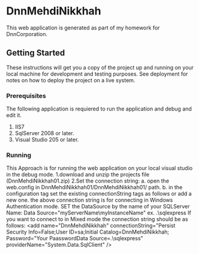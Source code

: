 # DnnMehdiNikkhah
This web application is generated as part of my homework for  DnnCorporation. 
## Getting Started
These instructions will get you a copy of the project up and running on your local machine for development and testing purposes. See deployment for notes on how to deploy the project on a live system.
### Prerequisites
The following application is requiered to run the application and debug and edit it.
1. IIS7
2. SqlServer 2008 or later.
3. Visual Studio 205 or later.
### Running
This Approach is for running the web application on your local visual studio in the debug mode.
1.download and unzip the projects file (DnnMehdiNikkhah01.zip)
2.Set the connection string:
 a. open the web.config in DnnMehdiNikkhah01/DnnMehdiNikkhah01/ path.
 b. in the configuration tag set the existing connectionString tags as follows or add a new one.
  <connectionStrings>
    <add name="DnnMehdiNikkhah" connectionString="Integrated Security=true;Persist Security Info=False;Initial Catalog=DnnMehdiNikkhah;Data Source=.\sqlexpress" providerName="System.Data.SqlClient" />
  </connectionStrings>
  the above connection string is for connecting in Windows Authentication mode. SET the DataSource by the name of your SQLServer Name:
     Data Source="myServerName\myInstanceName" ex. .\sqlexpress
   If you want to connect to in Mixed mode the connection string should be as follows:
   <connectionStrings>
    <add name="DnnMehdiNikkhah" connectionString="Persist Security Info=False;User ID=sa;Initial Catalog=DnnMehdiNikkhah;  Password="Your PaasswordData Source=.\sqlexpress" providerName="System.Data.SqlClient" />
  </connectionStrings>
